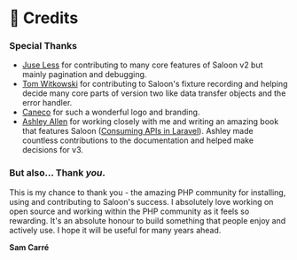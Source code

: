 # 🤗 Credits

### Special Thanks

* [Juse Less](https://github.com/juse-less) for contributing to many core features of Saloon v2 but mainly pagination and debugging.
* [Tom Witkowski](https://github.com/Gummibeer) for contributing to Saloon's fixture recording and helping decide many core parts of version two like data transfer objects and the error handler.
* [Caneco](https://github.com/caneco) for such a wonderful logo and branding.
* [Ashley Allen](https://github.com/ash-jc-allen) for working closely with me and writing an amazing book that features Saloon ([Consuming APIs in Laravel](https://consuming-apis-in-laravel.com/)). Ashley made countless contributions to the documentation and helped make decisions for v3.

### But also... Thank _you_.

This is my chance to thank you - the amazing PHP community for installing, using and contributing to Saloon's success. I absolutely love working on open source and working within the PHP community as it feels so rewarding. It's an absolute honour to build something that people enjoy and actively use. I hope it will be useful for many years ahead.

**Sam Carré**
